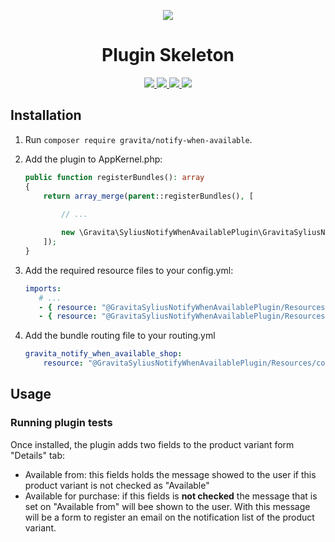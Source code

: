 <p align="center">
    <a href="http://sylius.org" target="_blank">
        <img src="http://demo.sylius.org/assets/shop/img/logo.png" />
    </a>
</p>
<h1 align="center">Plugin Skeleton</h1>
<p align="center">
    <a href="https://packagist.org/packages/sylius/plugin-skeleton" title="License">
        <img src="https://img.shields.io/packagist/l/sylius/plugin-skeleton.svg" />
    </a>
    <a href="https://packagist.org/packages/sylius/plugin-skeleton" title="Version">
        <img src="https://img.shields.io/packagist/v/sylius/plugin-skeleton.svg" />
    </a>
    <a href="http://travis-ci.org/Sylius/PluginSkeleton" title="Build status">
        <img src="https://img.shields.io/travis/Sylius/PluginSkeleton/master.svg" />
    </a>
    <a href="https://scrutinizer-ci.com/g/Sylius/PluginSkeleton/" title="Scrutinizer">
        <img src="https://img.shields.io/scrutinizer/g/Sylius/PluginSkeleton.svg" />
    </a>
</p>

## Installation

1. Run `composer require gravita/notify-when-available`.

2. Add the plugin to AppKernel.php:

    ```php
    public function registerBundles(): array
    {
        return array_merge(parent::registerBundles(), [
            
            // ...

            new \Gravita\SyliusNotifyWhenAvailablePlugin\GravitaSyliusNotifyWhenAvailablePlugin(),
        ]);
    }
    ```
    
3. Add the required resource files to your config.yml:

    ````yaml
    imports:
       # ...
       - { resource: "@GravitaSyliusNotifyWhenAvailablePlugin/Resources/config/config.yml" }
       - { resource: "@GravitaSyliusNotifyWhenAvailablePlugin/Resources/config/resources.yml" }
    ````
    
4. Add the bundle routing file to your routing.yml
    ````yaml
    gravita_notify_when_available_shop:
        resource: "@GravitaSyliusNotifyWhenAvailablePlugin/Resources/config/app/shop_routing.yml"
    ````

## Usage

### Running plugin tests

  Once installed, the plugin adds two fields to the product variant form "Details" tab:
  - Available from: this fields holds the message showed to the user if this product variant is
    not checked as "Available"
  - Available for purchase: if this fields is **not checked** the message that is set on "Available from"
    will bee shown to the user. With this message will be a form to register an email on the 
    notification list of the product variant.
